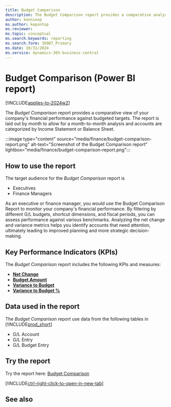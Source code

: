 ```yaml
---
title: Budget Comparison
description: The Budget Comparison report provides a comparative analysis of G/L amounts to G/L Budget amounts by month. 
author: kennienp
ms.author: kepontop
ms.reviewer:
ms.topic: conceptual
ms.search.keywords: reporting
ms.search.form: 36987_Primary
ms.date: 10/31/2024
ms.service: dynamics-365-business-central
---
```


# Budget Comparison (Power BI report)

[!INCLUDE[applies-to-2024w2](includes/applies-to-2024w2.md)]

The *Budget Comparison* report provides a comparative view of your company's financial performance against budgeted targets. The report is laid out by month to allow for a month-to-month analysis and accounts are categorized by Income Statement or Balance Sheet. 

:::image type="content" source="media/finance/budget-comparison-report.png" alt-text="Screenshot of the Budget Comparison report" lightbox="media/finance/budget-comparison-report.png":::

## How to use the report

The target audience for the *Budget Comparison* report is
- Executives
- Finance Managers

As an executive or finance manager, you would use the Budget Comparison Report to monitor your company's financial performance. By filtering by different G/L budgets, shortcut dimensions, and fiscal periods, you can assess performance against various benchmarks. Analyzing the net change and variance metrics helps you identify accounts that need attention, ultimately leading to improved planning and more strategic decision-making.

## Key Performance Indicators (KPIs)

The *Budget Comparison* report includes the following KPIs and measures: 

- [**Net Change**](####)
- [**Budget Amount**](####)
- [**Variance to Budget**](####)
- [**Variance to Budget %**](####)

## Data used in the report

The *Budget Comparison* report use data from the following tables in [!INCLUDE[prod_short](includes/prod_short.md)]

- G/L Account
- G/L Entry
- G/L Budget Entry


## Try the report

Try the report here: [Budget Comparison](https://businesscentral.dynamics.com?page=36987)

[!INCLUDE[ctrl-right-click-to-open-in-new-tab](includes/ctrl-right-click-to-open-in-new-tab.md)]

## See also